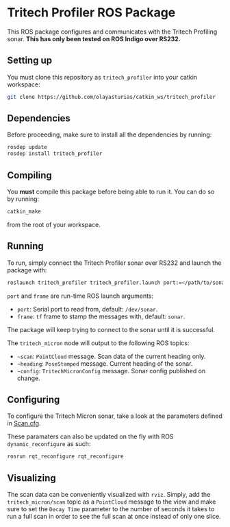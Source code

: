# Tritech Profiler ROS Package

This ROS package configures and communicates with the Tritech Profiling sonar.
**This has only been tested on ROS Indigo over RS232.**

## Setting up

You must clone this repository as `tritech_profiler` into your catkin workspace:

```bash
git clone https://github.com/olayasturias/catkin_ws/tritech_profiler
```

## Dependencies

Before proceeding, make sure to install all the dependencies by running:

```bash
rosdep update
rosdep install tritech_profiler
```

## Compiling

You **must** compile this package before being able to run it. You can do so
by running:

```bash
catkin_make
```

from the root of your workspace.

## Running

To run, simply connect the Tritech Profiler sonar over RS232 and launch the
package with:

```bash
roslaunch tritech_profiler tritech_profiler.launch port:=</path/to/sonar> frame:=<frame_id>
```

`port` and `frame` are run-time ROS launch arguments:

-   `port`: Serial port to read from, default: `/dev/sonar`.
-   `frame`: `tf` frame to stamp the messages with, default: `sonar`.

The package will keep trying to connect to the sonar until it is successful.

The `tritech_micron` node will output to the following ROS topics:

-   `~scan`: `PointCloud` message. Scan data of the current heading only.
-   `~heading`: `PoseStamped` message. Current heading of the sonar.
-   `~config`: `TritechMicronConfig` message. Sonar config published on change.

## Configuring

To configure the Tritech Micron sonar, take a look at the parameters defined
in [Scan.cfg](cfg/Scan.cfg).

These paramaters can also be updated on the fly with ROS `dynamic_reconfigure`
as such:

```bash
rosrun rqt_reconfigure rqt_reconfigure
```

## Visualizing

The scan data can be conveniently visualized with `rviz`.
Simply, add the `tritech_micron/scan` topic as a `PointCloud` message to the
view and make sure to set the `Decay Time` parameter to the number of seconds
it takes to run a full scan in order to see the full scan at once instead of
only one slice.

